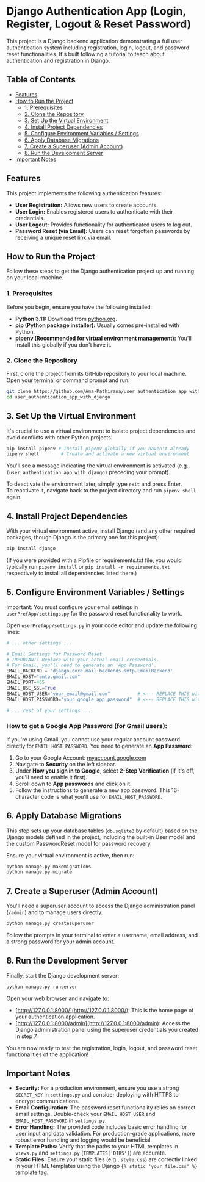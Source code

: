 # Django Authentication App (Login, Register, Logout & Reset Password)

This project is a Django backend application demonstrating a full user authentication system including registration, login, logout, and password reset functionalities. It's built following a tutorial to teach about authentication and registration in Django.

## Table of Contents

* [Features](#features)
* [How to Run the Project](#how-to-run-the-project)
    * [1. Prerequisites](#1-prerequisites)
    * [2. Clone the Repository](#2-clone-the-repository)
    * [3. Set Up the Virtual Environment](#3-set-up-the-virtual-environment)
    * [4. Install Project Dependencies](#4-install-project-dependencies)
    * [5. Configure Environment Variables / Settings](#5-configure-environment-variables--settings)
    * [6. Apply Database Migrations](#6-apply-database-migrations)
    * [7. Create a Superuser (Admin Account)](#7-create-a-superuser-admin-account)
    * [8. Run the Development Server](#8-run-the-development-server)
* [Important Notes](#important-notes)

## Features

This project implements the following authentication features:

* **User Registration:** Allows new users to create accounts.
* **User Login:** Enables registered users to authenticate with their credentials.
* **User Logout:** Provides functionality for authenticated users to log out.
* **Password Reset (via Email):** Users can reset forgotten passwords by receiving a unique reset link via email.

## How to Run the Project

Follow these steps to get the Django authentication project up and running on your local machine.

### 1. Prerequisites

Before you begin, ensure you have the following installed:

* **Python 3.11:** Download from [python.org](https://www.python.org/downloads/).
* **pip (Python package installer):** Usually comes pre-installed with Python.
* **pipenv (Recommended for virtual environment management):** You'll install this globally if you don't have it.

### 2. Clone the Repository

First, clone the project from its GitHub repository to your local machine. Open your terminal or command prompt and run:

```bash
git clone https://github.com/Ama-Pathirana/user_authentication_app_with_django.git
cd user_authentication_app_with_django
```
## 3. Set Up the Virtual Environment

It's crucial to use a virtual environment to isolate project dependencies and avoid conflicts with other Python projects.

```bash
pip install pipenv # Install pipenv globally if you haven't already
pipenv shell        # Create and activate a new virtual environment
```

You'll see a message indicating the virtual environment is activated (e.g., `(user_authentication_app_with_django)` preceding your prompt).

To deactivate the environment later, simply type `exit` and press Enter.  
To reactivate it, navigate back to the project directory and run `pipenv shell` again.

## 4. Install Project Dependencies

With your virtual environment active, install Django (and any other required packages, though Django is the primary one for this project):

```bash
pip install django
```

(If you were provided with a Pipfile or requirements.txt file, you would typically run `pipenv install` or `pip install -r requirements.txt` respectively to install all dependencies listed there.)

## 5. Configure Environment Variables / Settings

Important: You must configure your email settings in `userPrefApp/settings.py` for the password reset functionality to work.

Open `userPrefApp/settings.py` in your code editor and update the following lines:

```python
# ... other settings ...

# Email Settings for Password Reset
# IMPORTANT: Replace with your actual email credentials.
# For Gmail, you'll need to generate an 'App Password'.
EMAIL_BACKEND = 'django.core.mail.backends.smtp.EmailBackend'
EMAIL_HOST="smtp.gmail.com"
EMAIL_PORT=465
EMAIL_USE_SSL=True
EMAIL_HOST_USER="your_email@gmail.com"          # <--- REPLACE THIS with your Gmail address
EMAIL_HOST_PASSWORD="your_google_app_password"  # <--- REPLACE THIS with your Google App Password

# ... rest of your settings ...
```

### How to get a Google App Password (for Gmail users):

If you're using Gmail, you cannot use your regular account password directly for `EMAIL_HOST_PASSWORD`. You need to generate an **App Password**:

1. Go to your Google Account: [myaccount.google.com](https://myaccount.google.com)  
2. Navigate to **Security** on the left sidebar.  
3. Under **How you sign in to Google**, select **2-Step Verification** (if it's off, you'll need to enable it first).  
4. Scroll down to **App passwords** and click on it.  
5. Follow the instructions to generate a new app password. This 16-character code is what you'll use for `EMAIL_HOST_PASSWORD`.  

## 6. Apply Database Migrations

This step sets up your database tables (`db.sqlite3` by default) based on the Django models defined in the project, including the built-in User model and the custom PasswordReset model for password recovery.

Ensure your virtual environment is active, then run:

```bash
python manage.py makemigrations
python manage.py migrate
```

## 7. Create a Superuser (Admin Account)

You'll need a superuser account to access the Django administration panel (`/admin`) and to manage users directly.

```bash
python manage.py createsuperuser
```

Follow the prompts in your terminal to enter a username, email address, and a strong password for your admin account.

## 8. Run the Development Server

Finally, start the Django development server:

```bash
python manage.py runserver
```
Open your web browser and navigate to:

- [http://127.0.0.1:8000/](http://127.0.0.1:8000/): This is the home page of your authentication application.  
- [http://127.0.0.1:8000/admin](http://127.0.0.1:8000/admin): Access the Django administration panel using the superuser credentials you created in step 7.

You are now ready to test the registration, login, logout, and password reset functionalities of the application!

## Important Notes

- **Security:** For a production environment, ensure you use a strong `SECRET_KEY` in `settings.py` and consider deploying with HTTPS to encrypt communications.  
- **Email Configuration:** The password reset functionality relies on correct email settings. Double-check your `EMAIL_HOST_USER` and `EMAIL_HOST_PASSWORD` in `settings.py`.  
- **Error Handling:** The provided code includes basic error handling for user input and data validation. For production-grade applications, more robust error handling and logging would be beneficial.  
- **Template Paths:** Verify that the paths to your HTML templates in `views.py` and `settings.py` (`TEMPLATES['DIRS']`) are accurate.  
- **Static Files:** Ensure your static files (e.g., `style.css`) are correctly linked in your HTML templates using the Django `{% static 'your_file.css' %}` template tag.
